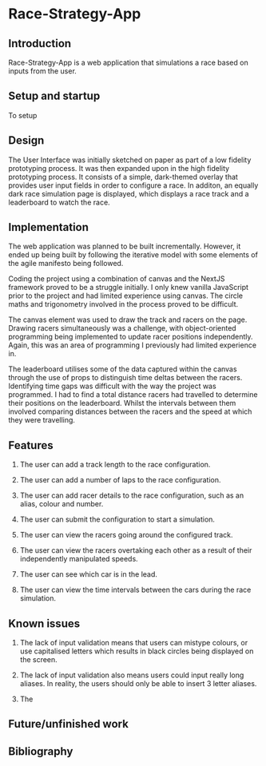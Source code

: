 # Race-Strategy-App  

## Introduction

Race-Strategy-App is a web application that simulations a race based on inputs from the user.

## Setup and startup

To setup

## Design

The User Interface was initially sketched on paper as part of a low fidelity prototyping process. It was then expanded upon in the high fidelity prototyping process. It consists of a simple, dark-themed overlay that provides user input fields in order to configure a race. In additon, an equally dark race simulation page is displayed, which displays a race track and a leaderboard to watch the race.

## Implementation

The web application was planned to be built incrementally. However, it ended up being built by following the iterative model with some elements of the agile manifesto being followed.

Coding the project using a combination of canvas and the NextJS framework proved to be a struggle initially. I only knew vanilla JavaScript prior to the project and had limited experience using canvas. The circle maths and trigonometry involved in the process proved to be difficult.

The canvas element was used to draw the track and racers on the page. Drawing racers simultaneously was a challenge, with object-oriented programming being implemented to update racer positions independently. Again, this was an area of programming I previously had limited experience in.

The leaderboard utilises some of the data captured within the canvas through the use of props to distinguish time deltas between the racers. Identifying time gaps was difficult with the way the project was programmed. I had to find a total distance racers had travelled to determine their positions on the leaderboard. Whilst the intervals between them involved comparing distances between the racers and the speed at which they were travelling.

## Features

1. The user can add a track length to the race configuration.

2. The user can add a number of laps to the race configuration.

3. The user can add racer details to the race configuration, such as an alias, colour and number.

4. The user can submit the configuration to start a simulation.

5. The user can view the racers going around the configured track.

6. The user can view the racers overtaking each other as a result of their independently manipulated speeds.

7. The user can see which car is in the lead.

8. The user can view the time intervals between the cars during the race simulation.

## Known issues

1. The lack of input validation means that users can mistype colours, or use capitalised letters which results in black circles being displayed on the screen. 

2. The lack of input validation also means users could input really long aliases. In reality, the users should only be able to insert 3 letter aliases.

3. The 

## Future/unfinished work

## Bibliography
